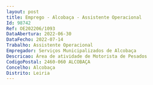 ```yaml
--- 
layout: post
title: Emprego - Alcobaça - Assistente Operacional
Id: 98742
Ref: OE202206/1093
DataAbertura: 2022-06-30
DataFecho: 2022-07-14
Trabalho: Assistente Operacional
Empregador: Serviços Municipalizados de Alcobaça
Descricao: Área de atividade de Motorista de Pesados
CodigoPostal: 2460-060 ALCOBAÇA
Concelho: Alcobaça
Distrito: Leiria
--- 
```

